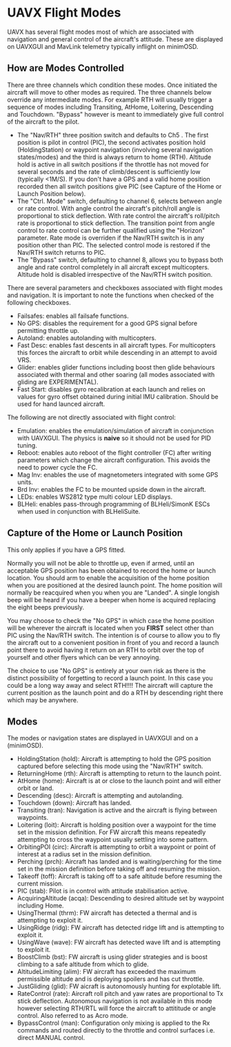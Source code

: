 # UAVX Flight Modes #

UAVX has several flight modes most of which are associated with navigation and general control of the aircraft's attitude. These are displayed on UAVXGUI and MavLink telemetry typically inflight on minimOSD.

## How are Modes Controlled ##

There are three channels which condition these modes. Once initiated the aircraft will move to other modes as required. The three channels below override any intermediate modes. For example RTH will usually trigger a sequence of modes including Transiting, AtHome, Loitering, Descending and Touchdown. "Bypass" however is meant to immediately give full control of the aircraft to the pilot. 

 * The "Nav/RTH" three position switch and defaults to Ch5 . The first position is pilot in control (PIC), the second activates position hold (HoldingStation) or waypoint navigation (involving several navigation states/modes) and the third is always return to home (RTH). Altitude hold is active in all switch positions if the throttle has not moved for several seconds and the rate of climb/descent is sufficiently low (typically <1M/S). If you don't have a GPS and a valid home position recorded then all switch positions give PIC (see Capture of the Home or Launch Position below).
 * The "Ctrl. Mode" switch, defaulting to channel 6, selects between angle or rate control. With angle control the aircraft's pitch/roll angle is proportional to stick deflection. With rate control the aircraft's roll/pitch rate is proportional to stick deflection. The transition point from angle control to rate control can be further qualified using the "Horizon" parameter. Rate mode is overriden if the Nav/RTH switch is in any position other than PIC. The selected control mode is restored if the Nav/RTH switch returns to PIC. 
  * The "Bypass" switch, defaulting to channel 8, allows you to bypass both angle and rate control completely in all aircraft except multicopters. Altitude hold is disabled irrespective of the Nav/RTH switch position.
  
There are several parameters and checkboxes associated with flight modes and navigation. It is important to note the functions when checked of the following checkboxes.
 
  * Failsafes: enables all failsafe functions. 
  * No GPS: disables the requirement for a good GPS signal before permitting throttle up. 
  * Autoland: enables autolanding with multicopters.
  * Fast Desc: enables fast descents in all aircraft types. For multicopters this forces the aircraft to orbit while descending in an attempt to avoid VRS.
  * Glider:  enables glider functions including boost then glide behaviours associated with thermal and other soaring (all modes associated with gliding are EXPERIMENTAL).
  * Fast Start: disables gyro recalibration at each launch and relies on values for gyro offset obtained during initial IMU calibration. Should be used for hand launced aircraft.
  
The following are not directly associated with flight control:

  * Emulation: enables the emulation/simulation of aircraft in conjunction with UAVXGUI. The physics is **naive** so it should not be used for PID tuning.
  * Reboot: enables auto reboot of the flight controller (FC) after writing parameters which change the aircraft configuration. This avoids the need to power cycle the FC.
  * Mag Inv: enables the use of magnetometers integrated with some GPS units.
  * Brd Inv: enables the FC to be mounted upside down in the aircraft.
  * LEDs: enables WS2812 type multi colour LED displays.
  * BLHeli: enables pass-through programming of BLHeli/SimonK ESCs when used in conjunction with BLHeliSuite. 

## Capture of the Home or Launch Position ##

This only applies if you have a GPS fitted. 

Normally you will not be able to throttle up, even if armed, until an acceptable GPS position has been obtained to record the home or launch location. You should arm to enable the acquisition of the home position when you are positioned at the desired launch point. The home position will normally be reacquired when you when you are "Landed". A single longish beep will be heard if you have a beeper when home is acquired replacing the eight beeps previously.

You may choose to check the "No GPS" in which case the home position will be wherever the aircraft is located when you **FIRST** select other than PIC using the Nav/RTH switch. The intention is of course to allow you to fly the aircraft out to a convenient position in front of you and record a launch point there to avoid having it return on an RTH to orbit over the top of yourself and other flyers which can be very annoying.

The choice to use "No GPS" is entirely at your own risk as there is the distinct possibility of forgetting to record a launch point. In this case you could be a long way away and select RTH!!!!  The aircraft will capture the current position as the launch point and do a RTH by descending right there which may be anywhere. 


## Modes ##

The modes or navigation states are displayed in UAVXGUI and on a (minimOSD).

 * HoldingStation (hold): Aircraft is attempting to hold the GPS position captured before selecting this mode using the "Nav/RTH" switch.
 * ReturningHome (rth): Aircraft is attempting to return to the launch point.
 * AtHome (home): Aircraft is at or close to the launch point and will either orbit or land.
 * Descending (desc): Aircraft is attempting and autolanding.
 * Touchdown (down): Aircraft has landed.
 * Transiting (tran): Navigation is active and the aircraft is flying between waypoints.
 * Loitering (loit): Aircraft is holding position over a waypoint for the time set in the mission definition. For FW aircraft this means repeatedly attempting to cross the waypoint usually settling into some pattern.
 * OrbitingPOI (circ): Aircraft is attempting to orbit a waypoint or point of interest at a radius set in the mission definition.
 * Perching (prch): Aircraft has landed and is waiting/perching for the time set in the mission definition before taking off and resuming the mission.
 * Takeoff (toff): Aircraft is taking off to a safe altitude before resuming the current mission.
 * PIC (stab): Pilot is in control with attitude stabilisation active.
 * AcquiringAltitude (acqa): Descending to desired altitude set by waypoint including Home.
 * UsingThermal (thrm): FW aircraft has detected a thermal and is attempting to exploit it.
 * UsingRidge (ridg): FW aircraft has detected ridge lift and is attempting to exploit it.
 * UsingWave (wave): FW aircraft has detected wave lift and is attempting to exploit it.
 * BoostClimb (bst): FW aircraft is using glider strategies and is boost climbing to a safe altitude from which to glide.
 * AltitudeLimiting (alim): FW aircraft has exceeded the maximum permissible altitude and is deploying spoilers and has cut throttle.
 * JustGliding (glid): FW aicraft is autonomously hunting for explotable lift.
 * RateControl (rate): Aircraft roll pitch and yaw rates are proportional to Tx stick deflection. Autonomous navigation is not available in this mode however selecting RTH/RTL will force the aircraft to attititude or angle control. Also referred to as Acro mode.
 * BypassControl (man): Configuration only mixing is applied to the Rx commands and routed directly to the throttle and control surfaces i.e. direct MANUAL control.


